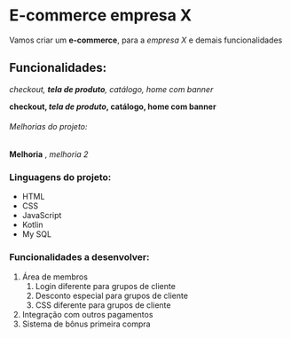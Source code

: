 # E-commerce empresa X

Vamos criar um **e-commerce**, para a *empresa X* e demais funcionalidades

## Funcionalidades:

_checkout, **tela de produto**, catálogo, home com banner_

**checkout, _tela de produto_, catálogo, home com banner**

###### Melhorias do projeto:

__Melhoria__ , _melhoria 2_


### Linguagens do projeto:

* HTML
* CSS
* JavaScript
* Kotlin 
* My SQL

### Funcionalidades a desenvolver:

1. Área de membros
    1. Login diferente para grupos de cliente
    2. Desconto especial para grupos de cliente
    3. CSS diferente para grupos de cliente
2. Integração com outros pagamentos
3. Sistema de bônus primeira compra